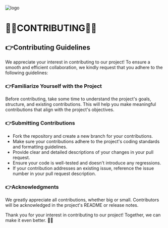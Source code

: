 ![logo](https://eliasdh.com/assets/media/images/logo-github.png)
# 💙🤍CONTRIBUTING🤍💙

## 👉Contributing Guidelines

We appreciate your interest in contributing to our project! To ensure a smooth and efficient collaboration, we kindly request that you adhere to the following guidelines:

### 👉Familiarize Yourself with the Project

Before contributing, take some time to understand the project's goals, structure, and existing contributions. This will help you make meaningful contributions that align with the project's objectives.

### 👉Submitting Contributions

- Fork the repository and create a new branch for your contributions.
- Make sure your contributions adhere to the project's coding standards and formatting guidelines.
- Provide clear and detailed descriptions of your changes in your pull request.
- Ensure your code is well-tested and doesn't introduce any regressions.
- If your contribution addresses an existing issue, reference the issue number in your pull request description.

### 👉Acknowledgments

We greatly appreciate all contributions, whether big or small. Contributors will be acknowledged in the project's README or release notes.

Thank you for your interest in contributing to our project! Together, we can make it even better. 🤍💙